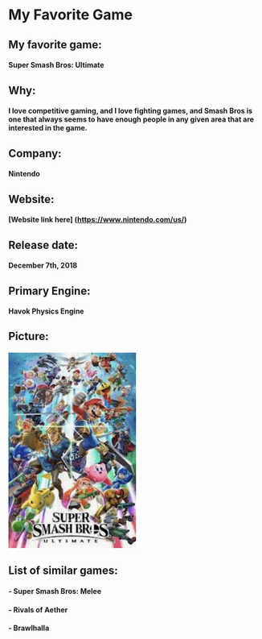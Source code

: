 # My Favorite Game
## My favorite game:
#### Super Smash Bros: Ultimate
## Why:
#### I love competitive gaming, and I love fighting games, and Smash Bros is one that always seems to have enough people in any given area that are interested in the game.
## Company:
#### Nintendo
## Website:
#### [Website link here] (https://www.nintendo.com/us/)
## Release date:
#### December 7th, 2018
## Primary Engine:
#### Havok Physics Engine
## Picture:
#### ![Local Image](SmashPic.png)
## List of similar games:
#### - Super Smash Bros: Melee
#### - Rivals of Aether
#### - Brawlhalla
